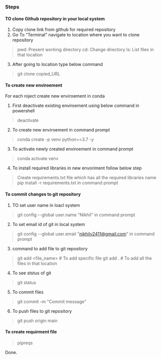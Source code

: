 ### Steps

#### TO clone Github repository in your local system
1) Copy clone link from github for required repository
2) Go To "Terminal" navigate to location where you want to clone repository
> pwd: Present working directory
> cd: Change directory
> ls: List files in that location
3) After going to location type below command
> git clone copied_URL

#### To create new enviroement 
For each roject create new enviroement in conda
1) First deactivate existing enviroement using below command in powershell
> deactivate
2) To create new enviroement in command prompt
> conda create -p venv python==3.7 -y
3) To activate newly created enviroement in command prompt
> conda activate venv
4) To install required libraries in new envoriment follow below step
> Create requirements.txt file which has all the required libraries name
> pip install -r requirements.txt in command prompt

#### To commit changes to git repository
1) TO set user name in loacl system
> git config --global user.name "Nikhil" in command prompt
2) To set email id of git in local system
> git config --global user.email "nikhilv2411@gmail.com" in command prompt
3) command to add file to git repository
> git add <file_name> # To add specific file
> git add . # To add all the files in that location 
4) To see ststus of git
> git status
5) To commit files
> git commit -m "Commit message"
6) To push files to git repository
> git push origin main

#### To create requirment file
> pipreqs

Done.